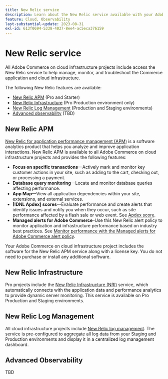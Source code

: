 ```yaml
---
title: New Relic service
description: Learn about the New Relic service available with your Adobe Commerce on cloud infrastructure project.
feature: Cloud, Observability
last-substantial-update: 2023-08-31
exl-id: 613f0694-5338-4037-8ee4-ac5eca376159
---
```

# New Relic service

All Adobe Commerce on cloud infrastructure projects include access the New Relic service to help manage, monitor, and troubleshoot the Commerce application and cloud infrastructure.

The following New Relic features are available:

- [New Relic APM](#new-relic-apm) (Pro and Starter)
- [New Relic Infrastructure](#new-relic-infrastructure) (Pro Production environment only)
- [New Relic Log Management](#new-relic-logs) (Production and Staging environments)
- [Advanced observability](#advanced-observability) (TBD)

## New Relic APM

[New Relic for application performance management (APM)](https://docs.newrelic.com/introduction-apm/) is a software analytics product that helps you analyze and improve application interactions. New Relic APM is available to all Adobe Commerce on cloud infrastructure projects and provides the following features:

- **Focus on specific transactions**—Actively mark and monitor key customer actions in your site, such as adding to the cart, checking out, or processing a payment.
- **Database query monitoring**—Locate and monitor database queries affecting performance.
- **App Map**—View all application dependencies within your site, extensions, and external services.
- **[!DNL Apdex] scores**—Evaluate performance and create alerts that identify issues and notify you when they occur, such as site performance affected by a flash sale or web event. See [Apdex score](https://docs.newrelic.com/docs/apm/new-relic-apm/apdex/apdex-measure-user-satisfaction/).
- **Managed alerts for Adobe Commerce**–Use this New Relic alert policy to monitor application and infrastructure performance based on industry best practices. See [Monitor performance with the Managed alerts for Adobe Commerce alert policy](investigate-performance.md/#monitor-performance-with-managed-alerts).

Your Adobe Commerce on cloud infrastructure project includes the software for the New Relic APM service along with a license key. You do not need to purchase or install any additional software.

## New Relic Infrastructure

Pro projects include the [New Relic Infrastructure (NRI)](https://docs.newrelic.com/docs/infrastructure/infrastructure-monitoring/get-started/get-started-infrastructure-monitoring/) service, which automatically connects with the application data and performance analytics to provide dynamic server monitoring. This service is available on Pro Production and Staging environments.

## New Relic Log Management

All cloud infrastructure projects include [New Relic log management](log-management.md). The service is pre-configured to aggregate all log data from your Staging and Production environments and display it in a centralized log management dashboard.

## Advanced Observability

TBD
